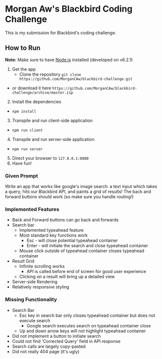 # Morgan Aw's Blackbird Coding Challenge

This is my submission for Blackbird's coding challenge. 

## How to Run
**Note:** Make sure to have [Node.js](https://nodejs.org/en/) installed (developed on v6.2.1)

 1. Get the app
    - Clone the repository `git clone https://github.com/MorganCAw/blackbird-challenge.git`
   - or download it here `https://github.com/MorganCAw/blackbird-challenge/archive/master.zip`
 2. Install the dependencies
   - `npm install`
 3. Transpile and run client-side application
   - `npm run client`
 4. Transpile and run server-side application
   - `npm run server`
 5. Direct your browser to `127.0.0.1:8080`
 6. Have fun!


### Given Prompt
Write an app that works like google's image search: a text input which takes a query, hits our Blackbird API, and paints a grid of results! The back and forward buttons should work (so make sure you handle routing!)

### Implemented Features
 - Back and Forward buttons can go back and forwards
 - Search bar
   - Implemented typeahead feature
   - Most standard key functions work
     - Esc - will close potential typeahead container
     - Enter - will initiate the search and close typeahead container
   - Mouse click outside of typeahead container closes typeahead container
 - Result Grid
   - Infinite scrolling works
     - API is called before end of screen for good user experience
   - Clicking on a result will bring up a detailed view
 - Server-side Rendering
 - Relatively responsive styling

### Missing Functionality
 - Search Bar
   - Esc key in search bar only closes typeahead container but does not execute search
     - Google search executes search on typeahead container close
   - Up and down arrow keys will not highlight typeahead container
 - Did not implement a button to initiate search
 - Could not find 'Corrected Query' field in API response
 - Search calls are largely copy-pasted
 - Did not really 404 page (it's ugly)